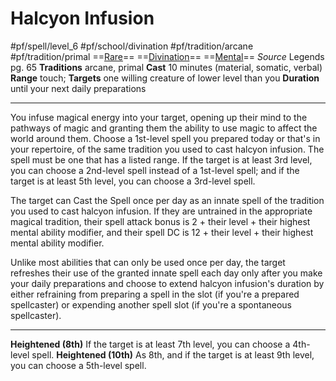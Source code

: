 # Halcyon Infusion
#pf/spell/level_6 #pf/school/divination #pf/tradition/arcane #pf/tradition/primal
==[Rare](../../../Traits/Rare.md)== ==[Divination](../../../Traits/Divination.md)== ==[Mental](../../../Traits/Mental.md)==
*Source* Legends pg. 65
**Traditions** arcane, primal
**Cast** 10 minutes (material, somatic, verbal)
**Range** touch; **Targets** one willing creature of lower level than you
**Duration** until your next daily preparations

---
You infuse magical energy into your target, opening up their mind to the pathways of magic and granting them the ability to use magic to affect the world around them. Choose a 1st-level spell you prepared today or that's in your repertoire, of the same tradition you used to cast halcyon infusion. The spell must be one that has a listed range. If the target is at least 3rd level, you can choose a 2nd-level spell instead of a 1st-level spell; and if the target is at least 5th level, you can choose a 3rd-level spell. 

The target can Cast the Spell once per day as an innate spell of the tradition you used to cast halcyon infusion. If they are untrained in the appropriate magical tradition, their spell attack bonus is 2 + their level + their highest mental ability modifier, and their spell DC is 12 + their level + their highest mental ability modifier.

Unlike most abilities that can only be used once per day, the target refreshes their use of the granted innate spell each day only after you make your daily preparations and choose to extend halcyon infusion's duration by either refraining from preparing a spell in the slot (if you're a prepared spellcaster) or expending another spell slot (if you're a spontaneous spellcaster).

<hr>

**Heightened (8th)** If the target is at least 7th level, you can choose a 4th-level spell.
**Heightened (10th)** As 8th, and if the target is at least 9th level, you can choose a 5th-level spell.